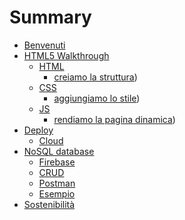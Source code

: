 # Summary

- [Benvenuti](./README.md)
- [HTML5 Walkthrough](./html5/README.md)
  - [HTML](./html5/01-html.md)
    - [creiamo la struttura](html5/01-walkthough.md))
  - [CSS](./html5/02-css.md)
    - [aggiungiamo lo stile](html5/02-walkthough.md))
  - [JS](./html5/03-js.md)
    - [rendiamo la pagina dinamica](html5/03-walkthough.md))
- [Deploy](./deploy/README.md)
  - [Cloud](./deploy/cloud.md)
- [NoSQL database](./database/01-README.md)
  - [Firebase](./database/02-firebase.md)
  - [CRUD](./database/03-crud.md)
  - [Postman](./database/04-postman.md)
  - [Esempio](./database/05-example.md)
- [Sostenibilità](./sustenability/README.md)
